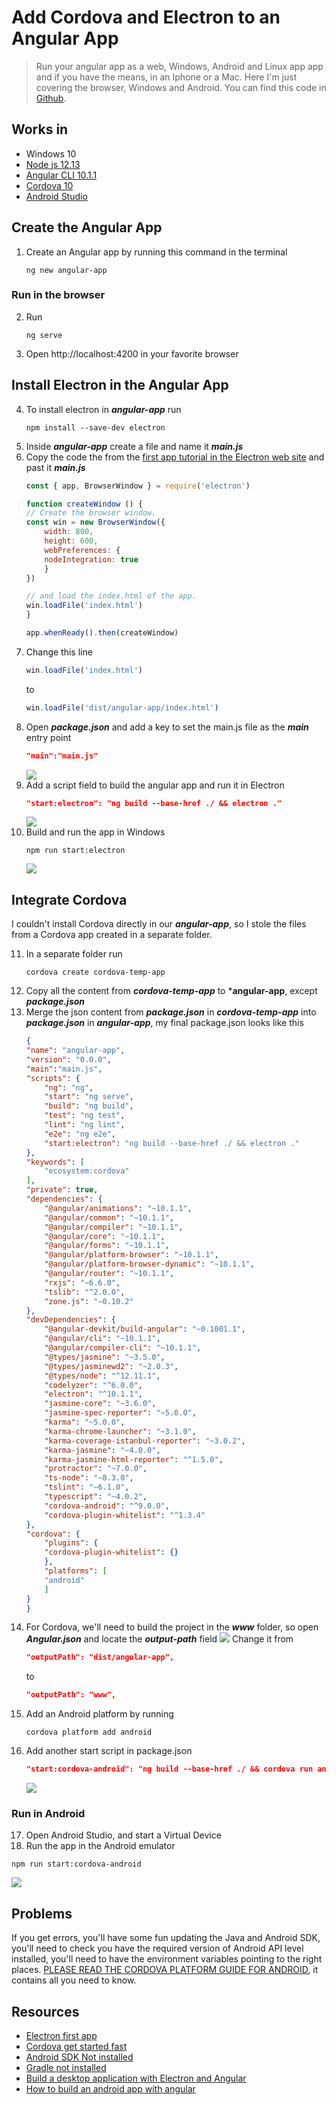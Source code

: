 # Add Cordova and Electron to an Angular App
>Run your angular app as a web, Windows, Android and Linux app app and if you have the means, in an Iphone or a Mac. Here I'm just covering the browser, Windows and Android. You can find this code in [Github](https://github.com/atorres16/Angular_Cordova_Electron).

## Works in

* Windows 10
* [Node js 12.13](https://nodejs.org/en/)
* [Angular CLI 10.1.1](https://cli.angular.io/)
* [Cordova 10](https://cordova.apache.org/)
* [Android Studio](https://developer.android.com/studio)

 
 ## Create the Angular App
 1. Create an Angular app by running this command in the terminal
    ```
    ng new angular-app
    ```
 ### Run in the browser
 2. Run
    ```
    ng serve
    ```
 3. Open http://localhost:4200 in your favorite browser
 ## Install Electron in the Angular App
 4. To install electron in ***angular-app*** run
    ```
    npm install --save-dev electron
    ```
5. Inside ***angular-app*** create a file and name it ***main.js***
6. Copy the code the from the [first app tutorial in the Electron web site](https://www.electronjs.org/docs/tutorial/first-app#installing-electron) and past it ***main.js*** 
    ```javascript
    const { app, BrowserWindow } = require('electron')

    function createWindow () {
    // Create the browser window.
    const win = new BrowserWindow({
        width: 800,
        height: 600,
        webPreferences: {
        nodeIntegration: true
        }
    })

    // and load the index.html of the app.
    win.loadFile('index.html')
    }

    app.whenReady().then(createWindow)
    ```
7. Change this line
    ```js
    win.loadFile('index.html')
    ```
    to
    ```js
    win.loadFile('dist/angular-app/index.html')
    ```
8. Open ***package.json*** and add a key to set the main.js file as the ***main*** entry point
    ```json
    "main":"main.js"
    ```
    ![](images/2020-09-11-21-00-58.png)
9. Add a script field to build the angular app and run it in Electron
    ```json
    "start:electron": "ng build --base-href ./ && electron ."
    ```
    ![](images/2020-09-11-21-03-10.png)
10. Build and run the app in Windows
    ```
    npm run start:electron
    ```
    ![](images/2020-09-11-21-09-22.png)
## Integrate Cordova
I couldn't install Cordova directly in our ***angular-app***, so I stole the files from a Cordova app created in a separate folder.

11. In a separate folder run
    ```
    cordova create cordova-temp-app
    ```
12. Copy all the content from ***cordova-temp-app*** to ***angular-app**, except
***package.json***
13. Merge the json content from ***package.json*** in ***cordova-temp-app*** into ***package.json*** in ***angular-app***, my final package.json looks like this
    ```json
    {
    "name": "angular-app",
    "version": "0.0.0",
    "main":"main.js",
    "scripts": {
        "ng": "ng",
        "start": "ng serve",
        "build": "ng build",
        "test": "ng test",
        "lint": "ng lint",
        "e2e": "ng e2e",
        "start:electron": "ng build --base-href ./ && electron ."
    },
    "keywords": [
        "ecosystem:cordova"
    ],
    "private": true,
    "dependencies": {
        "@angular/animations": "~10.1.1",
        "@angular/common": "~10.1.1",
        "@angular/compiler": "~10.1.1",
        "@angular/core": "~10.1.1",
        "@angular/forms": "~10.1.1",
        "@angular/platform-browser": "~10.1.1",
        "@angular/platform-browser-dynamic": "~10.1.1",
        "@angular/router": "~10.1.1",
        "rxjs": "~6.6.0",
        "tslib": "^2.0.0",
        "zone.js": "~0.10.2"
    },
    "devDependencies": {
        "@angular-devkit/build-angular": "~0.1001.1",
        "@angular/cli": "~10.1.1",
        "@angular/compiler-cli": "~10.1.1",
        "@types/jasmine": "~3.5.0",
        "@types/jasminewd2": "~2.0.3",
        "@types/node": "^12.11.1",
        "codelyzer": "^6.0.0",
        "electron": "^10.1.1",
        "jasmine-core": "~3.6.0",
        "jasmine-spec-reporter": "~5.0.0",
        "karma": "~5.0.0",
        "karma-chrome-launcher": "~3.1.0",
        "karma-coverage-istanbul-reporter": "~3.0.2",
        "karma-jasmine": "~4.0.0",
        "karma-jasmine-html-reporter": "^1.5.0",
        "protractor": "~7.0.0",
        "ts-node": "~8.3.0",
        "tslint": "~6.1.0",
        "typescript": "~4.0.2",
        "cordova-android": "^9.0.0",
        "cordova-plugin-whitelist": "^1.3.4"
    },
    "cordova": {
        "plugins": {
        "cordova-plugin-whitelist": {}
        },
        "platforms": [
        "android"
        ]
    }
    }
    ```
14. For Cordova, we'll need to build the project in the ***www*** folder, so open ***Angular.json*** and locate the ***output-path*** field
![](images/2020-09-11-21-39-44.png)
 Change it from
    ```json
    "outputPath": "dist/angular-app",
    ```    
    to
    ```json
    "outputPath": "www",
    ```
15. Add an Android platform by running
    ```
    cordova platform add android
    ```
16. Add another start script in package.json
    ```json
    "start:cordova-android": "ng build --base-href ./ && cordova run android"
    ```
    ![](images/2020-09-11-21-28-32.png)

### Run in Android
17. Open Android Studio, and start a Virtual Device
18. Run the app in the Android emulator
```
npm run start:cordova-android
```
![](images/2020-09-12-16-26-04.png)

## Problems
If you get errors, you'll have some fun updating the Java and Android SDK, you'll need to check you have the required version of Android API level installed, you'll need to have the environment variables pointing to the right places. [PLEASE READ THE CORDOVA PLATFORM GUIDE FOR ANDROID](https://cordova.apache.org/docs/en/latest/guide/platforms/android/index.html), it contains all you need to know.

## Resources
* [Electron first app](https://www.electronjs.org/docs/tutorial/first-app#installing-electron)
* [Cordova get started fast](https://cordova.apache.org/)
* [Android SDK Not installed](https://stackoverflow.com/a/27724321/3596441])
* [Gradle not installed](https://stackoverflow.com/a/45070795/3596441)
* [Build a desktop application with Electron and Angular](https://www.sitepoint.com/build-a-desktop-application-with-electron-and-angular/)
* [How to build an android app with angular](https://upgradetoangular.com/angular-mobile-app/how-to-build-an-android-app-with-angular/)


